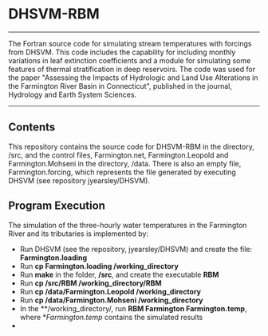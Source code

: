 # DHSVM-RBM
--------------------------------------------------------------------------------------------------------------------------------------
The Fortran source code for simulating stream temperatures with forcings from DHSVM. This code includes the capability for including monthly variations in leaf extinction coefficients and a module for simulating some features of thermal stratification in deep reservoirs. The code was used for the paper "Assessing the Impacts of Hydrologic and Land Use Alterations in the Farmington River Basin in Connecticut", published in the journal, Hydrology and Earth System Sciences.

-----------------------------------------------------------------------------------------------------------------------------------------
## Contents
This repository contains the source code for DHSVM-RBM in the directory, /src, and the control files, Farmington.net, Farmington.Leopold and Farmington.Mohseni in the directory, /data. There is also an empty file, Farmington.forcing, which represents the file generated by executing DHSVM (see repository jyearsley/DHSVM).

## Program Execution
The simulation of the three-hourly water temperatures in the Farmington River and its tributaries is implemented by:

- Run DHSVM (see the repository, jyearsley/DHSVM) and create the file:  **Farmington.loading**
- Run **cp Farmington.loading /working_directory**
- Run **make** in the folder, **/src**, and create the executable **RBM**
- Run **cp /src/RBM /working_directory/RBM**
- Run **cp /data/Farmington.Leopold /working_directory**  
- Run **cp /data/Farmington.Mohseni /working_directory** 
- In the **/working_directory/, run **RBM Farmington Farmington.temp**, where **Farmington.temp* contains the simulated results
- 
